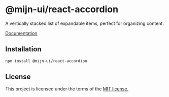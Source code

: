 
# @mijn-ui/react-accordion

A vertically stacked list of expandable items, perfect for organizing content.

[Documentation](https://mijn-ui.vercel.app/docs/components/accordion)

## Installation

```sh
npm install @mijn-ui/react-accordion
```

## License

This project is licensed under the terms of the [MIT license.](https://github.com/mijn-ui/mijn-ui-react/blob/main/LICENSE)
